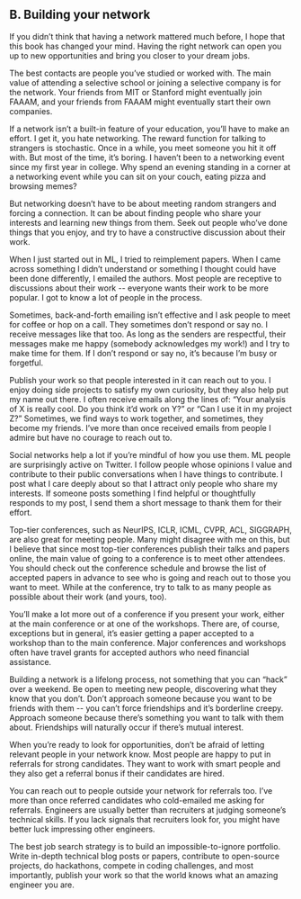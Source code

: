 ## B. Building your network

If you didn’t think that having a network mattered much before, I hope that this book has changed your mind. Having the right network can open you up to new opportunities and bring you closer to your dream jobs.

The best contacts are people you’ve studied or worked with. The main value of attending a selective school or joining a selective company is for the network. Your friends from MIT or Stanford might eventually join FAAAM, and your friends from FAAAM might eventually start their own companies.

If a network isn’t a built-in feature of your education, you’ll have to make an effort. I get it, you hate networking. The reward function for talking to strangers is stochastic. Once in a while, you meet someone you hit it off with. But most of the time, it’s boring. I haven’t been to a networking event since my first year in college. Why spend an evening standing in a corner at a networking event while you can sit on your couch, eating pizza and browsing memes?

But networking doesn’t have to be about meeting random strangers and forcing a connection. It can be about finding people who share your interests and learning new things from them. Seek out people who’ve done things that you enjoy, and try to have a constructive discussion about their work.

When I just started out in ML, I tried to reimplement papers. When I came across something I didn’t understand or something I thought could have been done differently, I emailed the authors. Most people are receptive to discussions about their work -- everyone wants their work to be more popular. I got to know a lot of people in the process.

Sometimes, back-and-forth emailing isn’t effective and I ask people to meet for coffee or hop on a call. They sometimes don’t respond or say no. I receive messages like that too. As long as the senders are respectful, their messages make me happy (somebody acknowledges my work!) and I try to make time for them. If I don’t respond or say no, it’s because I’m busy or forgetful.

Publish your work so that people interested in it can reach out to you. I enjoy doing side projects to satisfy my own curiosity, but they also help put my name out there. I often receive emails along the lines of: “Your analysis of X is really cool. Do you think it’d work on Y?” or “Can I use it in my project Z?” Sometimes, we find ways to work together, and sometimes, they become my friends. I’ve more than once received emails from people I admire but have no courage to reach out to.

Social networks help a lot if you’re mindful of how you use them. ML people are surprisingly active on Twitter. I follow people whose opinions I value and contribute to their public conversations when I have things to contribute. I post what I care deeply about so that I attract only people who share my interests. If someone posts something I find helpful or thoughtfully responds to my post, I send them a short message to thank them for their effort.

Top-tier conferences, such as NeurIPS, ICLR, ICML, CVPR, ACL, SIGGRAPH, are also great for meeting people. Many might disagree with me on this, but I believe that since most top-tier conferences publish their talks and papers online, the main value of going to a conference is to meet other attendees. You should check out the conference schedule and browse the list of accepted papers in advance to see who is going and reach out to those you want to meet. While at the conference, try to talk to as many people as possible about their work (and yours, too).

You’ll make a lot more out of a conference if you present your work, either at the main conference or at one of the workshops. There are, of course, exceptions but in general, it’s easier getting a paper accepted to a workshop than to the main conference. Major conferences and workshops often have travel grants for accepted authors who need financial assistance.

Building a network is a lifelong process, not something that you can “hack” over a weekend. Be open to meeting new people, discovering what they know that you don’t. Don’t approach someone because you want to be friends with them -- you can’t force friendships and it’s borderline creepy. Approach someone because there’s something you want to talk with them about. Friendships will naturally occur if there’s mutual interest.

When you’re ready to look for opportunities, don’t be afraid of letting relevant people in your network know. Most people are happy to put in referrals for strong candidates. They want to work with smart people and they also get a referral bonus if their candidates are hired.

You can reach out to people outside your network for referrals too. I’ve more than once referred candidates who cold-emailed me asking for referrals. Engineers are usually better than recruiters at judging someone’s technical skills. If you lack signals that recruiters look for, you might have better luck impressing other engineers.

The best job search strategy is to build an impossible-to-ignore portfolio. Write in-depth technical blog posts or papers, contribute to open-source projects, do hackathons, compete in coding challenges, and most importantly, publish your work so that the world knows what an amazing engineer you are.